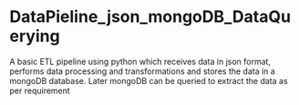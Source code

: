 # DataPieline_json_mongoDB_DataQuerying
A basic ETL pipeline using python which receives data in json format, performs data processing and transformations and stores the data in a mongoDB database. Later mongoDB can be queried to extract the data as per requirement
